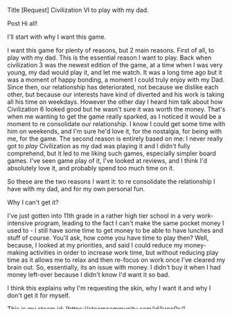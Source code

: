 Title
[Request] Civilization VI to play with my dad.

Post
Hi all!

I'll start with why I want this game.

I want this game for plenty of reasons, but 2 main reasons. First of all, to play with my dad. This is the essential reason I want to play. Back when civilization 3 was the newest edition of the game, at a time when I was very young, my dad would play it, and let me watch. It was a long time ago but it was a moment of happy bonding, a moment I could truly enjoy with my Dad. Since then, our relationship has deteriorated, not because we dislike each other, but because our interests have kind of diverted and his work is taking all his time on weekdays. However the other day I heard him talk about how Civilization 6 looked good but he wasn't sure it was worth the money. That's when me wanting to get the game really sparked, as I noticed it would be a moment to re consolidate our relationship. I know I could get some time with him on weekends, and I'm sure he'd love it, for the nostalgia, for being with me, for the game. The second reason is entirely based on me: I never really got to *play* Civilization as my dad was playing it and I didn't fully comprehend, but it led to me liking such games, especially simpler board games. I've seen game play of it, I've looked at reviews, and I think I'd absolutely love it, and probably spend too much time on it.

So these are the two reasons I want it: to re consolidate the relationship I have with my dad, and for my own personal fun. 

Why I can't get it?

I've just gotten into 11th grade in a rather high tier school in a very work-intensive program, leading to the fact I can't make the same pocket money I used to - I still have some time to get money to be able to have lunches and stuff of course. You'll ask, how come you have time to play then? Well, because, I looked at my priorities, and said I could reduce my  money-making activities in order to increase work time, but without reducing play time as it allows me to relax and then re-focus on work once I've cleared my brain out. So, essentially, its an issue with money. I didn't buy it when I had money left-over because I didn't know I'd want it so bad.

I think this explains why I'm requesting the skin, why I want it and why I don't get it for myself.

This is my steam id:  [https://steamcommunity.com/id/kron0s/](https://steamcommunity.com/id/kron0s/) 
I'm level 40 because of the XP glitch thingo


Thank you ever so much to whoever takes me up on this offer

P.S. I believe it's on 70 percent discount, which is why I'm asking for it now, because I think 13.99 is more reasonable to ask for than 60. Don't take me wrong I totally understand that 13.99 is a lot ( which is why i can't afford it ) and it doesn't make the gift any less valuable.

Thank you so much!

Edit: Steam Link

Comment
[deleted]
